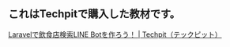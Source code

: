 ## これはTechpitで購入した教材です。

[Laravelで飲食店検索LINE Botを作ろう！ \| Techpit（テックピット）](https://www.techpit.jp/p/laravel-line-bot)
